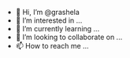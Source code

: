 - 👋 Hi, I’m @grashela
- 👀 I’m interested in ...
- 🌱 I’m currently learning ...
- 💞️ I’m looking to collaborate on ...
- 📫 How to reach me ...

<!---
grashela/grashela is a ✨ special ✨ repository because its `README.md` (this file) appears on your GitHub profile.
You can click the Preview link to take a look at your changes.
--->
